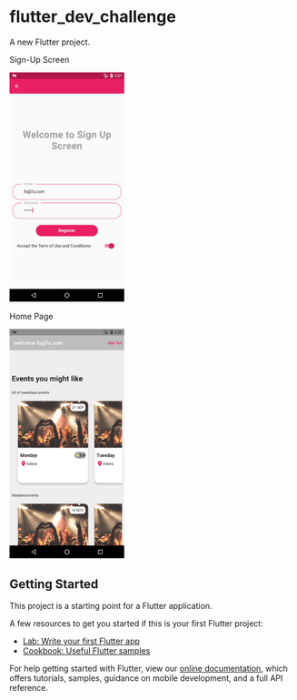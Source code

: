 # flutter_dev_challenge

A new Flutter project.
<p>
Sign-Up Screen
    <p> 
        <img src="https://github.com/furkan-A/Auth-App-with-Flutter/blob/main/assets/images/signup.png" alt="Sign Up" width="40%" />
    </p>
    Home Page
    <p> 
        <img  src="https://github.com/furkan-A/Auth-App-with-Flutter/blob/main/assets/images/homepage.png" alt="Home Page" width="40%" />
    </p>
</p>


## Getting Started

This project is a starting point for a Flutter application.

A few resources to get you started if this is your first Flutter project:

- [Lab: Write your first Flutter app](https://flutter.dev/docs/get-started/codelab)
- [Cookbook: Useful Flutter samples](https://flutter.dev/docs/cookbook)

For help getting started with Flutter, view our
[online documentation](https://flutter.dev/docs), which offers tutorials,
samples, guidance on mobile development, and a full API reference.
